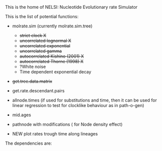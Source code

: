 This is the home of NELSI: Nucleotide Evolutionary rate Simulator

This is the list of potential functions:

- molrate.sim (currently molrate.sim.tree)
  - ~~strict clock X~~
  - ~~uncorrelated lognormal X~~
  - ~~uncorrelated exponential~~
  - ~~uncorrelated gamma~~
  - ~~autocorrelated Kishino (2001) X~~
  - ~~autocorrelated Thorne (1998) X~~
  - ?White noise
  - Time dependent exponential decay

- ~~get.tree.data.matrix~~

- get.rate.descendant.pairs

- allnode.times (if used for substitutions and time, then it can be used for linear regression to test for clocklike behaviour as in path-o-gen)

- mid.ages

- pathnode with modifications ( for Node density effect)

- NEW plot rates trough time along lineages


The dependencies are:


